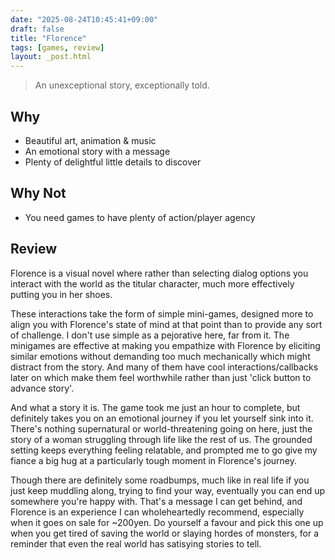 ```yaml
---
date: "2025-08-24T10:45:41+09:00"
draft: false
title: "Florence"
tags: [games, review]
layout: _post.html
---
```


> An unexceptional story, exceptionally told.

## Why

- Beautiful art, animation & music
- An emotional story with a message
- Plenty of delightful little details to discover

## Why Not

- You need games to have plenty of action/player agency

## Review

Florence is a visual novel where rather than selecting dialog options you interact with the world as the titular character, much more effectively putting you in her shoes.

These interactions take the form of simple mini-games, designed more to align you with Florence's state of mind at that point than to provide any sort of challenge. I don't use simple as a pejorative here, far from it. The minigames are effective at making you empathize with Florence by eliciting similar emotions without demanding too much mechanically which might distract from the story. And many of them have cool interactions/callbacks later on which make them feel worthwhile rather than just 'click button to advance story'.

And what a story it is. The game took me just an hour to complete, but definitely takes you on an emotional journey if you let yourself sink into it. There's nothing supernatural or world-threatening going on here, just the story of a woman struggling through life like the rest of us. The grounded setting keeps everything feeling relatable, and prompted me to go give my fiance a big hug at a particularly tough moment in Florence's journey.

Though there are definitely some roadbumps, much like in real life if you just keep muddling along, trying to find your way, eventually you can end up somewhere you're happy with. That's a message I can get behind, and Florence is an experience I can wholeheartedly recommend, especially when it goes on sale for ~200yen. Do yourself a favour and pick this one up when you get tired of saving the world or slaying hordes of monsters, for a reminder that even the real world has satisying stories to tell.
